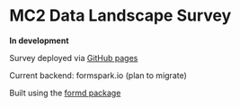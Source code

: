 # MC2 Data Landscape Survey 
 **In development**
 
 Survey deployed via [GitHub pages](https://mc2-center.github.io/mc2-dls-form/pages/MC2_standard_v2.html)
 
 Current backend: formspark.io (plan to migrate)

 Built using the [formd package](https://nf-osi.github.io/formd/index.html) 

